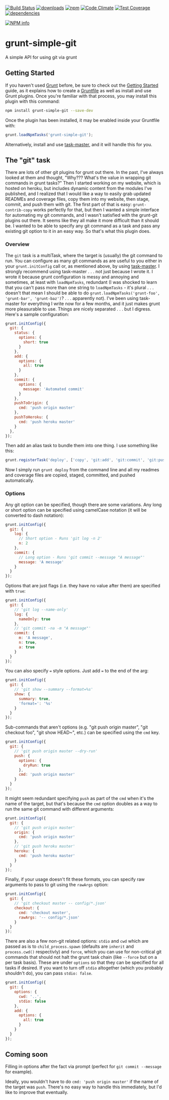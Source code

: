 [![Build Status](https://travis-ci.org/tandrewnichols/grunt-simple-git.png)](https://travis-ci.org/tandrewnichols/grunt-simple-git) [![downloads](http://img.shields.io/npm/dm/grunt-simple-git.svg)](https://npmjs.org/package/grunt-simple-git) [![npm](http://img.shields.io/npm/v/grunt-simple-git.svg)](https://npmjs.org/package/grunt-simple-git) [![Code Climate](https://codeclimate.com/github/tandrewnichols/grunt-simple-git/badges/gpa.svg)](https://codeclimate.com/github/tandrewnichols/grunt-simple-git) [![Test Coverage](https://codeclimate.com/github/tandrewnichols/grunt-simple-git/badges/coverage.svg)](https://codeclimate.com/github/tandrewnichols/grunt-simple-git) [![dependencies](https://david-dm.org/tandrewnichols/grunt-simple-git.png)](https://david-dm.org/tandrewnichols/grunt-simple-git)

[![NPM info](https://nodei.co/npm/grunt-simple-git.png?downloads=true)](https://nodei.co/npm/grunt-simple-git.png?downloads=true)

# grunt-simple-git

A simple API for using git via grunt

## Getting Started

If you haven't used [Grunt](http://gruntjs.com/) before, be sure to check out the [Getting Started](http://gruntjs.com/getting-started) guide, as it explains how to create a [Gruntfile](http://gruntjs.com/sample-gruntfile) as well as install and use Grunt plugins. Once you're familiar with that process, you may install this plugin with this command:

```bash
npm install grunt-simple-git --save-dev
```

Once the plugin has been installed, it may be enabled inside your Gruntfile with:

```javascript
grunt.loadNpmTasks('grunt-simple-git');
```

Alternatively, install and use [task-master](https://github.com/tandrewnichols/task-master), and it will handle this for you.

## The "git" task

There are lots of other git plugins for grunt out there. In the past, I've always looked at them and thought, "Why??? What's the value in wrapping git commands in grunt tasks?" Then I started working on my website, which is hosted on heroku, but includes dynamic content from the modules I've published, and I realized that I would like a way to easily grab updated READMEs and coverage files, copy them into my website, then stage, commit, and push them with git. The first part of that is easy: `grunt-contrib-copy` works perfectly for that, but then I wanted a simple interface for automating my git commands, and I wasn't satisfied with the grunt-git plugins out there. It seems like they all make it more difficult than it should be. I wanted to be able to specify any git command as a task and pass any existing git option to it in an easy way. So that's what this plugin does.

### Overview

The `git` task is a multiTask, where the target is (usually) the git command to run. You can configure as many git commands as are useful to you either in your `grunt.initConfig` call or, as mentioned above, by using [task-master](https://github.com/tandrewnichols/task-master). I strongly recommend using task-master . . . not just because I wrote it. I wrote it because grunt configuration is messy and annoying and sometimes, at least with `loadNpmTasks`, redundant (I was shocked to learn that you can't pass more than one string to `loadNpmTasks` - it's plural . . . doesn't that mean I should be able to do `grunt.loadNpmTasks('grunt-foo', 'grunt-bar', 'grunt-baz')`? . . . apparently not). I've been using task-master for everything I write now for a few months, and it just makes grunt more pleasurable to use. Things are nicely separated . . . but I digress. Here's a sample configuration:

```javascript
grunt.initConfig({
  git: {
    status: {
      options: {
        short: true
      }
    },
    add: {
      options: {
        all: true
      }
    },
    commit: {
      options: {
        message: 'Automated commit'
      }
    },
    pushToOrigin: {
      cmd: 'push origin master'
    },
    pushToHeroku: {
      cmd: 'push heroku master'
    }
  },
});
```

Then add an alias task to bundle them into one thing. I use something like this:

```javascript
grunt.registerTask('deploy', ['copy', 'git:add', 'git:commit', 'git:pushToOrigin', 'git:pushToHeroku']);
```

Now I simply run `grunt deploy` from the command line and all my readmes and coverage files are copied, staged, committed, and pushed automatically.

### Options

Any git option can be specified, though there are some variations. Any long or short option can be specified using camelCase notation (it will be converted to dash notation):

```javascript
grunt.initConfig({
  git: {
    log: {
      // Short option - Runs 'git log -n 2'
      n: 2
    },
    commit: {
      // Long option - Runs 'git commit --message "A message"'
      message: 'A message'
    }
  }
});
```

Options that are just flags (i.e. they have no value after them) are specified with `true`:

```javascript
grunt.initConfig({
  git: {
    // 'git log --name-only'
    log: {
      nameOnly: true
    },
    // 'git commit -na -m "A message"'
    commit: {
      m: 'A message',
      n: true,
      a: true
    }
  }
});
```

You can also specify `=` style options. Just add `=` to the end of the arg:

```javascript
grunt.initConfig({
  git: {
    // 'git show --summary --format=%s'
    show: {
      summary: true,
      'format=': '%s'
    }
  }
});
```

Sub-commands that aren't options (e.g. "git push origin master", "git checkout foo", "git show HEAD~", etc.) can be specified using the `cmd` key.

```javascript
grunt.initConfig({
  git: {
    // 'git push origin master --dry-run'
    push: {
      options: {
        dryRun: true
      },
      cmd: 'push origin master'
    }
  }
});
```

It might seem redundant specifying `push` as part of the `cmd` when it's the name of the target, but that's because the `cmd` option doubles as a way to run the same git command with different arguments:

```javascript
grunt.initConfig({
  git: {
    // 'git push origin master'
    origin: {
      cmd: 'push origin master'
    },
    // 'git push heroku master'
    heroku: {
      cmd: 'push heroku master'
    }
  }
});
```

Finally, if your usage doesn't fit these formats, you can specify raw arguments to pass to git using the `rawArgs` option:

```javascript
grunt.initConfig({
  git: {
    // 'git checkout master -- config/*.json'
    checkout: {
      cmd: 'checkout master',
      rawArgs: '-- config/*.json'
    }
  }
});
```

There are also a few non-git related options: `stdio` and `cwd` which are passed as is to `child_process.spawn` (defaults are `inherit` and `process.cwd()` respectivly) and `force`, which you can use for non-critical git commands that should not halt the grunt task chain (like `--force` but on a per task basis). These are under `options` so that they can be specified for all tasks if desired. If you want to turn off `stdio` altogether (which you probably shouldn't do), you can pass `stdio: false`.

```javascript
grunt.initConfig({
  git: {
    options: {
      cwd: '..',
      stdio: false
    },
    add: {
      options: {
        all: true
      }
    }
  }
});
```

## Coming soon

Filling in options after the fact via prompt (perfect for `git commit --message` for example).

Ideally, you wouldn't have to do `cmd: 'push origin master'` if the name of the target was `push`. There's no easy way to handle this immediately, but I'd like to improve that eventually.
